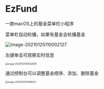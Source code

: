 # EzFund
一款macOS上的基金菜单栏小程序

菜单栏自动轮播，如果有基金会轮播基金

![image-20210125110002127](https://cdn.jsdelivr.net/gh/Zrzzzz/BlogImg@master/img/20210125110002.png)

左键单击可观察实时信息

<img src="https://cdn.jsdelivr.net/gh/Zrzzzz/BlogImg@master/img/20210125110042.png" alt="image-20210125110042676" style="zoom:50%;" />

通过控制台可以调整基金顺序、添加、删除基金

<img src="https://cdn.jsdelivr.net/gh/Zrzzzz/BlogImg@master/img/20210125110056.png" alt="image-20210125110056221" style="zoom:50%;" />